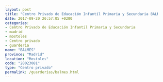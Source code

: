 ```yaml
---
layout: post
title: "Centro Privado de Educación Infantil Primaria y Secundaria BALMES"
date: 2017-09-20 20:57:05 +0200
categories:
- Centro Privado de Educación Infantil Primaria y Secundaria
- madrid
- mostoles
- Centro privado
- guarderia
name: "BALMES"
province: "Madrid"
location: "Mostoles"
code: "28023081"
type: "Centro privado"
permalink: /guarderias/balmes.html
---
```

